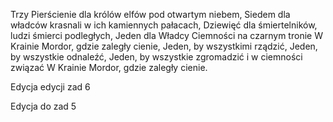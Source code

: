 Trzy Pierścienie dla królów elfów pod otwartym niebem,
Siedem dla władców krasnali w ich kamiennych pałacach,
Dziewięć dla śmiertelników, ludzi śmierci podległych,
Jeden dla Władcy Ciemności na czarnym tronie
W Krainie Mordor, gdzie zaległy cienie,
Jeden, by wszystkimi rządzić, Jeden, by wszystkie odnaleźć,
Jeden, by wszystkie zgromadzić i w ciemności związać
W Krainie Mordor, gdzie zaległy cienie.

Edycja edycji zad 6

Edycja do zad 5


